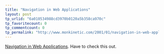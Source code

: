 ```yaml
---
title: "Navigation in Web Applications"
layout: post
tp_urlid: "6a010534988cd3970b0120a5b358ca970c"
tp_favoritecount: 0
tp_commentcount: 0
tp_permalink: "http://www.monkinetic.com/2001/01/navigation-in-web-applications.html"
---
```

<a href="http://www.user.com/webapps/webapps.htm">Navigation in Web Applications</a>. Have to check this out.
